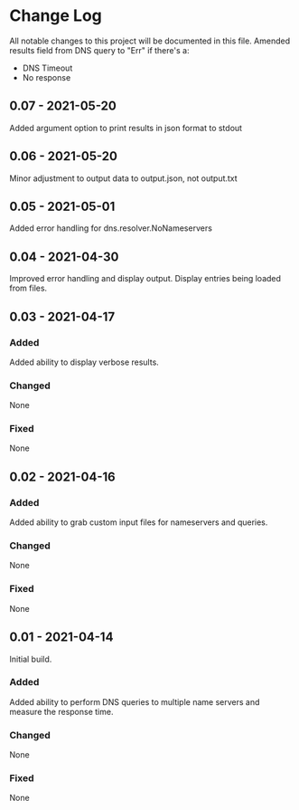 
# Change Log
All notable changes to this project will be documented in this file.
Amended results field from DNS query to "Err" if there's a:
* DNS Timeout
* No response

## 0.07 - 2021-05-20
Added argument option to print results in json format to stdout

## 0.06 - 2021-05-20
Minor adjustment to output data to output.json, not output.txt

## 0.05 - 2021-05-01
Added error handling for dns.resolver.NoNameservers

## 0.04 - 2021-04-30 
Improved error handling and display output. Display entries being loaded from files. 

## 0.03 - 2021-04-17

### Added
Added ability to display verbose results.

### Changed
None

### Fixed
None

## 0.02 - 2021-04-16

### Added
Added ability to grab custom input files for nameservers and queries.

### Changed
None

### Fixed
None

## 0.01 - 2021-04-14

Initial build.

### Added
Added ability to perform DNS queries to multiple name servers and measure the response time.


### Changed
None

### Fixed
None
 
 
 
